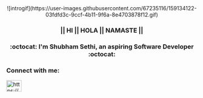 <div align="center">
<!--   <img src = "https://user-images.githubusercontent.com/67235116/159127691-f4eaa697-ece6-4be9-ba76-ced34c2edc34.gif" width = "600px" height = "300px"/>   -->
 ![introgif](https://user-images.githubusercontent.com/67235116/159134122-03fdfd3c-9ccf-4b11-9f6a-8e4703878f12.gif)
  <h3> || HI || HOLA || NAMASTE ||</h3> 
  <h3>:octocat: I'm <b>Shubham Sethi</b>, an aspiring <b> Software Developer </b> :octocat:</h3>
</div>

<h3 align="left">Connect with me:</h3>
<p align="left">

<a href="https://www.linkedin.com/in/shubhamsethi16/" target="blank"><img align="center" src="https://raw.githubusercontent.com/rahuldkjain/github-profile-readme-generator/master/src/images/icons/Social/linked-in-alt.svg" alt="https://www.linkedin.com/in/shubhamsethi16/" height="30" width="40" /></a>

</p>


